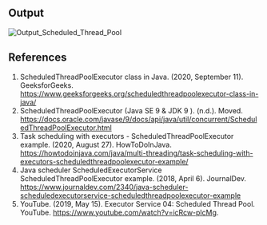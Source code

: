 ## Output
![Output_Scheduled_Thread_Pool](https://user-images.githubusercontent.com/48664054/120628348-2aacb700-c497-11eb-8cc4-fbe082e08e99.PNG)

## References
1. ScheduledThreadPoolExecutor class in Java. (2020, September 11). GeeksforGeeks. https://www.geeksforgeeks.org/scheduledthreadpoolexecutor-class-in-java/
2. ScheduledThreadPoolExecutor (Java SE 9 & JDK 9 ). (n.d.). Moved. https://docs.oracle.com/javase/9/docs/api/java/util/concurrent/ScheduledThreadPoolExecutor.html
3. Task scheduling with executors - ScheduledThreadPoolExecutor example. (2020, August 27). HowToDoInJava. https://howtodoinjava.com/java/multi-threading/task-scheduling-with-executors-scheduledthreadpoolexecutor-example/
4. Java scheduler ScheduledExecutorService ScheduledThreadPoolExecutor example. (2018, April 6). JournalDev. https://www.journaldev.com/2340/java-scheduler-scheduledexecutorservice-scheduledthreadpoolexecutor-example
5. YouTube. (2019, May 15). Executor Service 04: Scheduled Thread Pool. YouTube. https://www.youtube.com/watch?v=icRcw-plcMg.
